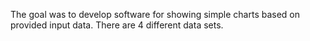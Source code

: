 The goal was to develop software for showing simple charts based on provided input data. There are 4 different data sets.

